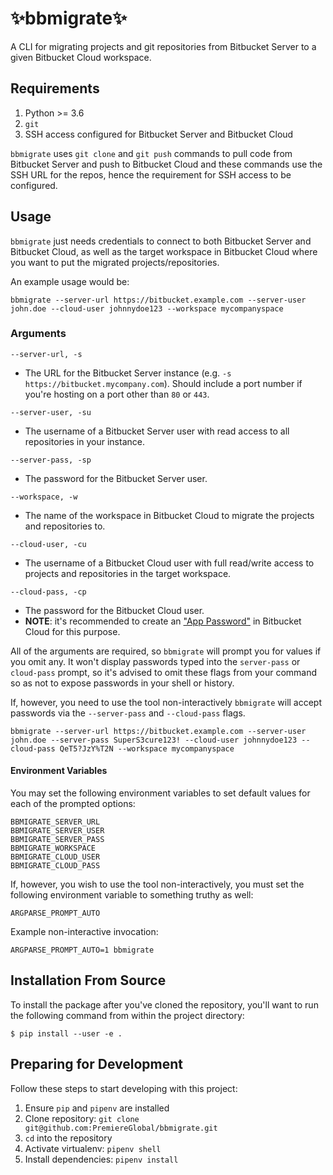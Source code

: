 :sparkles:bbmigrate:sparkles:
========

A CLI for migrating projects and git repositories from Bitbucket Server to a given Bitbucket Cloud workspace.

## Requirements

1. Python >= 3.6
2. `git`
3. SSH access configured for Bitbucket Server and Bitbucket Cloud

`bbmigrate` uses `git clone` and `git push` commands to pull code from Bitbucket Server and push to Bitbucket Cloud and these commands use the SSH URL for the repos, hence the requirement for SSH access to be configured.

## Usage

`bbmigrate` just needs credentials to connect to both Bitbucket Server and Bitbucket Cloud, as well as the target workspace in Bitbucket Cloud where you want to put the migrated projects/repositories.

An example usage would be:

```
bbmigrate --server-url https://bitbucket.example.com --server-user john.doe --cloud-user johnnydoe123 --workspace mycompanyspace
```

### Arguments

`--server-url, -s`  
  - The URL for the Bitbucket Server instance (e.g. `-s https://bitbucket.mycompany.com`). Should include a port number if you're hosting on a port other than `80` or `443`.

`--server-user, -su`  
  - The username of a Bitbucket Server user with read access to all repositories in your instance.

`--server-pass, -sp`  
  - The password for the Bitbucket Server user.

`--workspace, -w`  
  - The name of the workspace in Bitbucket Cloud to migrate the projects and repositories to.

`--cloud-user, -cu`  
  - The username of a Bitbucket Cloud user with full read/write access to projects and repositories in the target workspace.

`--cloud-pass, -cp`  
  - The password for the Bitbucket Cloud user.
  - **NOTE**: it's recommended to create an ["App Password"](https://support.atlassian.com/bitbucket-cloud/docs/app-passwords/) in Bitbucket Cloud for this purpose.

All of the arguments are required, so `bbmigrate` will prompt you for values if you omit any. It won't display passwords typed into the `server-pass` or `cloud-pass` prompt, so it's advised to omit these flags from your command so as not to expose passwords in your shell or history.

If, however, you need to use the tool non-interactively `bbmigrate` will accept passwords via the `--server-pass` and `--cloud-pass` flags.

```
bbmigrate --server-url https://bitbucket.example.com --server-user john.doe --server-pass SuperS3cure123! --cloud-user johnnydoe123 --cloud-pass QeT5?JzY%T2N --workspace mycompanyspace
```

#### Environment Variables

You may set the following environment variables to set default values for each of the prompted options:

```
BBMIGRATE_SERVER_URL
BBMIGRATE_SERVER_USER
BBMIGRATE_SERVER_PASS
BBMIGRATE_WORKSPACE
BBMIGRATE_CLOUD_USER
BBMIGRATE_CLOUD_PASS
```

If, however, you wish to use the tool non-interactively, you must set the following environment variable to something truthy as well:

```
ARGPARSE_PROMPT_AUTO
```

Example non-interactive invocation:

```
ARGPARSE_PROMPT_AUTO=1 bbmigrate
```

## Installation From Source

To install the package after you've cloned the repository, you'll want to run the following command from within the project directory:

```
$ pip install --user -e .
```

## Preparing for Development

Follow these steps to start developing with this project:

1. Ensure `pip` and `pipenv` are installed
2. Clone repository: `git clone git@github.com:PremiereGlobal/bbmigrate.git`
3. `cd` into the repository
4. Activate virtualenv: `pipenv shell`
5. Install dependencies: `pipenv install`
